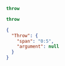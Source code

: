 ```js
throw
```

```js min
throw
```

```json
{
  "Throw": {
    "span": "0:5",
    "argument": null
  }
}
```
